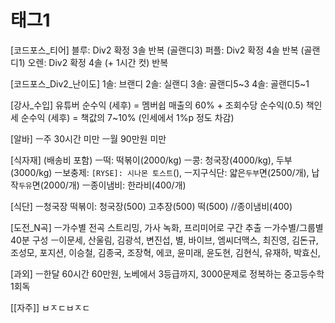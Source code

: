 # 태그1

[코드포스_티어]
블루: Div2 확정 3솔 반복 (골랜디3)
퍼플: Div2 확정 4솔 반복 (골랜디1)
오렌: Div2 확정 4솔 (+ 1시간 컷) 반복

[코드포스_Div2_난이도]
1솔: 브랜디
2솔: 실랜디
3솔: 골랜디5~3
4솔: 골랜디5~1

[강사_수입]
유튜버 순수익 (세후) = 멤버쉽 매출의 60% + 조회수당 순수익(0.5)
책인세 순수익 (세후) = 책값의 7~10% (인세에서 1%p 정도 차감)

[알바]
ㅡ주 30시간 미만
ㅡ월 90만원 미만

[식자재] (배송비 포함)
ㅡ떡: 떡볶이(2000/kg)
ㅡ콩: 청국장(4000/kg), 두부(3000/kg)
ㅡ보충제: `[RYSE]: 시나몬 토스트`(), 
ㅡ지구식단: 얇은`두부`면(2500/개), 납작`두유`면(2000/개)
ㅡ종이냄비: 한라비(400/개)

[식단]
ㅡ청국장 떡볶이: 청국장(500) 고추장(500) 떡(500)  //종이냄비(400)

[도전_N곡]
ㅡ가수별 전곡 스트리밍, 가사 녹화, 프리미어로 구간 추출
ㅡ가수별/그룹별 40분 구성
ㅡ이문세, 산울림, 김광석, 변진섭, 별, 바이브, 엠씨더맥스, 최진영, 김돈규, 조성모, 포지션, 이승철, 김종국, 조장혁, 에코, 윤미래, 윤도현, 김현식, 유재하, 박효신, 

[과외]
ㅡ한달 60시간 60만원, 노베에서 3등급까지, 3000문제로 정복하는  중고등수학 1회독

[[자주]]
ㅂㅈㄷㅂㅈㄷ
